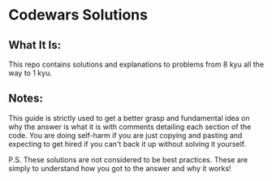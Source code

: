 # Codewars Solutions

## What It Is:
This repo contains solutions and explanations to problems from 8 kyu all the way
to 1 kyu.

## Notes:
This guide is strictly used to get a better grasp and fundamental idea on why
the answer is what it is with comments detailing each section of the code. You
are doing self-harm if you are just copying and pasting and expecting to get
hired if you can't back it up without solving it yourself.

P.S. These solutions are not considered to be best practices. These are simply
to understand how you got to the answer and why it works!

